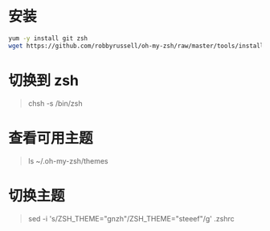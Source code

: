 
# 安装
~~~ bash
yum -y install git zsh
wget https://github.com/robbyrussell/oh-my-zsh/raw/master/tools/install.sh -O - | sh
~~~

# 切换到 zsh
> chsh -s /bin/zsh

# 查看可用主题
> ls ~/.oh-my-zsh/themes

# 切换主题
> sed -i 's/ZSH_THEME="gnzh"/ZSH_THEME="steeef"/g'  .zshrc
